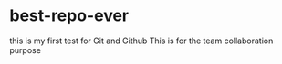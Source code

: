# best-repo-ever
this is my first test for Git and Github
This is for the team collaboration purpose